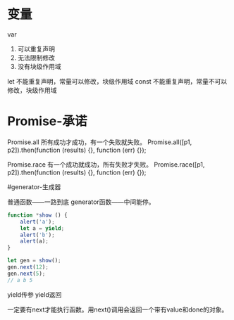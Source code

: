 # 变量
var 
1. 可以重复声明
2. 无法限制修改
3. 没有块级作用域

let 不能重复声明，常量可以修改，块级作用域
const 不能重复声明，常量不可以修改，块级作用域

# Promise-承诺

Promise.all 所有成功才成功，有一个失败就失败。
Promise.all([p1, p2]).then(function (results) {}, function (err) {});

Promise.race 有一个成功就成功，所有失败才失败。
Promise.race([p1, p2]).then(function (results) {}, function (err) {});

#generator-生成器

普通函数——一路到底
generator函数——中间能停。
```js
function *show () {
    alert('a');
    let a = yield;
    alert('b');
    alert(a);
}

let gen = show();
gen.next(12);
gen.next(5);
// a b 5
```
yield传参
yield返回

一定要有next才能执行函数。用next()调用会返回一个带有value和done的对象。
